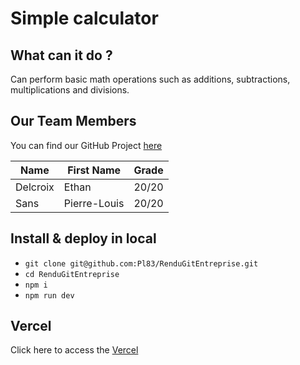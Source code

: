 # Simple calculator

## What can it do ?
Can perform basic math operations such as additions, subtractions, multiplications and divisions.

## Our Team Members
You can find our GitHub Project <a href="https://github.com/users/Pl83/projects/2/views/1">here</a>

| Name         | First Name   | Grade |
|--------------|--------------|-------|
| Delcroix     | Ethan        | 20/20 |
| Sans         | Pierre-Louis | 20/20 |

## Install & deploy in local
- `git clone git@github.com:Pl83/RenduGitEntreprise.git`
- `cd RenduGitEntreprise`
- `npm i`
- `npm run dev`

## Vercel 
Click here to access the <a href="https://rendu-git-entreprise.vercel.app/">Vercel</a>